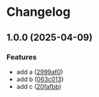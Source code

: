 # Changelog

## 1.0.0 (2025-04-09)


### Features

* add a ([2999af0](https://github.com/GitHaHaHub/dm4/commit/2999af09c93dba8d49f62634f8f8031c5f58b15c))
* add b ([063c013](https://github.com/GitHaHaHub/dm4/commit/063c013a3ff8b9c7d3fecec25c0de9c046bb2ab9))
* add c ([20fafbb](https://github.com/GitHaHaHub/dm4/commit/20fafbb657cea9bfb4d4d6f11a0bb5f2b683d756))
